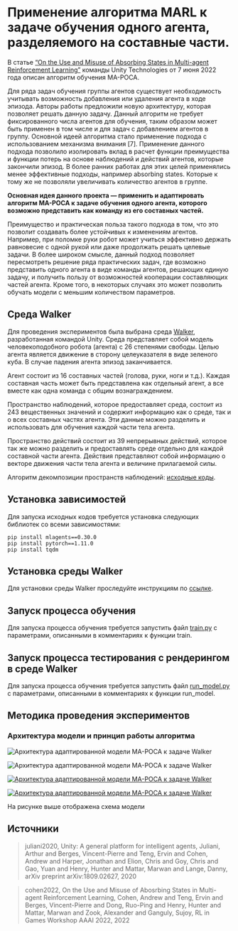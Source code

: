 # Применение алгоритма MARL к задаче обучения одного агента, разделяемого на составные части.

В статье [“On the Use and Misuse of Absorbing States in Multi-agent Reinforcement Learning”](https://arxiv.org/abs/2111.05992) команды Unity Technologies от 7 июня 2022 года описан алгоритм обучения MA-POCA.

Для ряда задач обучения группы агентов существует необходимость учитывать возможность добавления или удаления агента в ходе эпизода. Авторы работы предложили новую архитектуру, которая позволяет решать данную задачу. Данный алгоритм не требует фиксированного числа агентов для обучения, таким образом может быть применен в том числе и для задач с добавлением агентов в группу. Основной идеей алгоритма стало применение подхода с использованием механизма внимания [7]. Применение данного подхода позволило изолировать вклад в расчет функции преимущества и функции потерь на основе наблюдений и действий агентов, которые закончили эпизод. В более ранних работах для этих целей применялись менее эффективные подходы, например absorbing states. Которые к тому же не позволяли увеличивать количество агентов в группе.

**Основная идея данного проекта — применить и адаптировать алгоритм MA-POCA к задаче обучения одного агента, которого возможно представить как команду из его составных частей.**

Преимущество и практическая польза такого подхода в том, что это позволит создавать более устойчивых к изменениям агентов. Например, при поломке руки робот может учиться эффективно держать равновесие с одной рукой или даже продолжать решать целевые задачи. В более широком смысле, данный подход позволяет пересмотреть решение ряда практических задач, где возможно представить одного агента в виде команды агентов, решающих единую задачу, и получить пользу от возможностей кооперации составляющих частей агента. Кроме того, в некоторых случаях это может позволить обучать модели с меньшим количеством параметров.

## Среда Walker
Для проведения экспериментов была выбрана среда [Walker](https://github.com/Unity-Technologies/ml-agents/blob/develop/docs/Learning-Environment-Examples.md), разработанная командой Unity. Среда представляет собой модель человекоподобного робота (агента) с 26 степенями свободы. Целью агента является движение в сторону целеуказателя в виде зеленого куба. В случае падения агента эпизод заканчивается.

Агент состоит из 16 составных частей (голова, руки, ноги и т.д.). Каждая составная часть может быть представлена как отдельный агент, а все вместе как одна команда с общим вознаграждением.

Пространство наблюдений, которое предоставляет среда, состоит из 243 вещественных значений и содержит информацию как о среде, так и о всех составных частях агента. Эти данные можно разделить и использовать для обучения каждой части тела агента.

Пространство действий состоит из 39 непрерывных действий, которое так же можно разделить и предоставлять среде отдельно для каждой составной части агента. Действия представляют собой информацию о векторе движения части тела агента и величине прилагаемой силы.

Алгоритм декомпозиции пространств наблюдений: [исходные коды](https://github.com/ntrukhtanov/UnityModels/blob/master/Walker/MAPOCA/body_parts.py).


## Установка зависимостей

Для запуска исходных кодов требуется установка следующих библиотек со всеми зависимостями:

`pip install mlagents==0.30.0`  
`pip install pytorch==1.11.0`  
`pip install tqdm`  

## Установка среды Walker

Для установки среды Walker проследуйте инструкциям по [ссылке](https://github.com/Unity-Technologies/ml-agents/blob/develop/docs/Getting-Started.md).


## Запуск процесса обучения

Для запуска процесса обучения требуется запустить файл [train.py](https://github.com/ntrukhtanov/UnityModels/blob/master/Walker/MAPOCA/train.py) с параметрами, описанными в комментариях к функции train.


## Запуск процесса тестирования с рендерингом в среде Walker

Для запуска процесса обучения требуется запустить файл [run_model.py](https://github.com/ntrukhtanov/UnityModels/blob/master/Walker/MAPOCA/run_model.py) с параметрами, описанными в комментариях к функции run_model.


## Методика проведения экспериментов

### Архитектура модели и принцип работы алгоритма

![Архитектура адаптированной модели MA-POCA к задаче Walker](https://github.com/ntrukhtanov/UnityModels/tree/master/Walker/MAPOCA/images/adapted-MAPOCA-schema.png "Архитектура адаптированной модели MA-POCA к задаче Walker")

![Архитектура адаптированной модели MA-POCA к задаче Walker](https://github.com/ntrukhtanov/UnityModels/tree/master/Walker/MAPOCA/images/adapted-MAPOCA-schema.jpg)


<dl>
<a href="https://github.com/ntrukhtanov/UnityModels/tree/master/Walker/MAPOCA/images/adapted_MAPOCA_schema.png" title="Архитектура адаптированной модели MA-POCA к задаче Walker">
<img alt="Архитектура адаптированной модели MA-POCA к задаче Walker" src="https://github.com/ntrukhtanov/UnityModels/tree/master/Walker/MAPOCA/images/adapted_MAPOCA_schema.png">
</a>
</dl> 

<dl>
<a href="https://github.com/ntrukhtanov/UnityModels/tree/master/Walker/MAPOCA/images/adapted_MAPOCA_schema.jpg" title="Архитектура адаптированной модели MA-POCA к задаче Walker">
<img alt="Архитектура адаптированной модели MA-POCA к задаче Walker" src="https://github.com/ntrukhtanov/UnityModels/tree/master/Walker/MAPOCA/images/adapted_MAPOCA_schema.jpg">
</a>
</dl> 

На рисунке выше отображена схема модели 

## Источники

> juliani2020, Unity: A general platform for intelligent agents, Juliani, Arthur and Berges, Vincent-Pierre and Teng, Ervin and Cohen, Andrew and Harper, Jonathan and Elion, Chris and Goy, Chris and Gao, Yuan and Henry, Hunter and Mattar, Marwan and Lange, Danny, arXiv preprint arXiv:1809.02627, 2020

> cohen2022, On the Use and Misuse of Abosrbing States in Multi-agent Reinforcement Learning, Cohen, Andrew and Teng, Ervin and Berges, Vincent-Pierre and Dong, Ruo-Ping and Henry, Hunter and Mattar, Marwan and Zook, Alexander and Ganguly, Sujoy, RL in Games Workshop AAAI 2022, 2022
